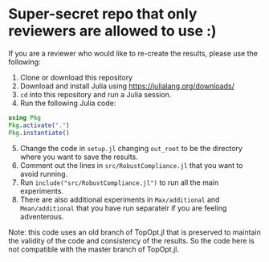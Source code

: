 # Super-secret repo that only reviewers are allowed to use :)

If you are a reviewer who would like to re-create the results, please use the following:

1. Clone or download this repository
2. Download and install Julia using https://julialang.org/downloads/
3. `cd` into this repository and run a Julia session.
4. Run the following Julia code:
```julia
using Pkg
Pkg.activate(".")
Pkg.instantiate()
```
5. Change the code in `setup.jl` changing `out_root` to be the directory where you want to save the results.
6. Comment out the lines in `src/RobustCompliance.jl` that you want to avoid running.
7. Run `include("src/RobustCompliance.jl")` to run all the main experiments.
8. There are also additional experiments in `Max/additional` and `Mean/additional` that you have run separatelr if you are feeling adventerous.

Note: this code uses an old branch of TopOpt.jl that is preserved to maintain the validity of the code and consistency of the results. So the code here is not compatible with the master branch of TopOpt.jl.
